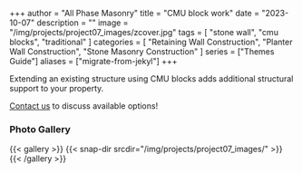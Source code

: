 +++
author = "All Phase Masonry"
title = "CMU block work"
date = "2023-10-07"
description = ""
image = "/img/projects/project07_images/zcover.jpg"
tags = [
    "stone wall",
    "cmu blocks",
    "traditional"
]
categories = [
	  "Retaining Wall Construction", 
    "Planter Wall Construction",
    "Stone Masonry Construction"
]
series = ["Themes Guide"]
aliases = ["migrate-from-jekyl"]
+++

Extending an existing structure using CMU blocks adds additional structural support to your property.

[Contact us](/contact/) to discuss available options!

### Photo Gallery ###

{{< gallery >}}
  {{< snap-dir srcdir="/img/projects/project07_images/" >}}
{{< /gallery >}}
